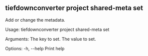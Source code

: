 ## tiefdownconverter project shared-meta set

Add or change the metadata.

Usage: tiefdownconverter project shared-meta set <KEY> <VALUE>

Arguments:
  <KEY>    The key to set.
  <VALUE>  The value to set.

Options:
  -h, --help  Print help

